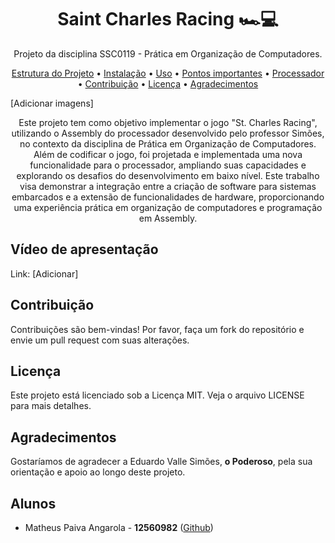 <h1 align="center">Saint Charles Racing 🏎️💻</h1>
<p align="center"> Projeto da disciplina SSC0119 - Prática em Organização de Computadores. </p>

<p align="center">
  <a href="#estrutura-do-projeto">Estrutura do Projeto</a> • 
  <a href="#instalacao">Instalação</a> • 
  <a href="#uso">Uso</a> • 
  <a href="#pontos_importantes">Pontos importantes</a> •
  <a href="#processador">Processador</a> •
  <a href="#contribuindo">Contribuição</a> •
  <a href="#licenca">Licença</a> •
  <a href="#agradecimentos">Agradecimentos</a>
</p>

[Adicionar imagens]

<p align="center">
Este projeto tem como objetivo implementar o jogo "St. Charles Racing", utilizando o Assembly do processador desenvolvido pelo professor Simões, no contexto da disciplina de Prática em Organização de Computadores. Além de codificar o jogo, foi projetada e implementada uma nova funcionalidade para o processador, ampliando suas capacidades e explorando os desafios do desenvolvimento em baixo nível. Este trabalho visa demonstrar a integração entre a criação de software para sistemas embarcados e a extensão de funcionalidades de hardware, proporcionando uma experiência prática em organização de computadores e programação em Assembly.
</p>


## <div id="video"></div>Vídeo de apresentação
Link: [Adicionar]

## <div id="contribuindo"></div>Contribuição
Contribuições são bem-vindas! Por favor, faça um fork do repositório e envie um pull request com suas alterações.

## <div id="licenca"></div>Licença
Este projeto está licenciado sob a Licença MIT. Veja o arquivo LICENSE para mais detalhes.

## <div id="acknowledgements"></div>Agradecimentos
Gostaríamos de agradecer a Eduardo Valle Simões, **o Poderoso**, pela sua orientação e apoio ao longo deste projeto.

## Alunos
- Matheus Paiva Angarola - **12560982** ([Github](https://github.com/MatheusPaivaa))
